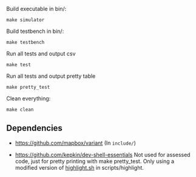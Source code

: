 Build executable in bin/:
```
make simulator
```

Build testbench in bin/:
```
make testbench
```

Run all tests and output csv
```
make test
```

Run all tests and output pretty table
```
make pretty_test
```

Clean everything:
```
make clean
```

## Dependencies

* https://github.com/mapbox/variant (In `include/`)

* https://github.com/kepkin/dev-shell-essentials 
  Not used for assessed code, just for pretty printing with make pretty_test.
  Only using a modified version of [highlight.sh](https://github.com/kepkin/dev-shell-essentials/blob/master/highlight.sh)
  in scripts/highlight.
